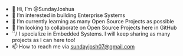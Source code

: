 - 👋 Hi, I’m @SundayJoshua
- 👀 I’m interested in building Enterprise Systems 
- 🌱 I’m currently learning as many Open Source Projects as possible
- 💞️ I’m looking to collaborate on Open Source Projects here in GitHub
- ``/ I specialize in Embedded Systems. I will keep sharing as many projects as I can here too! 
- 📫 How to reach me via sundayjosh07@gmail.com 

<!---
SundayJoshua/SundayJoshua is a ✨ special ✨ repository because its `README.md` (this file) appears on your GitHub profile.
You can click the Preview link to take a look at your changes.
--->
